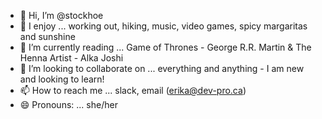- 👋 Hi, I’m @stockhoe
- 👀 I enjoy ... working out, hiking, music, video games, spicy margaritas and sunshine
- 📖 I’m currently reading ... Game of Thrones - George R.R. Martin & The Henna Artist - Alka Joshi
- 💞️ I’m looking to collaborate on ... everything and anything - I am new and looking to learn!
- 📫 How to reach me ... slack, email (erika@dev-pro.ca)
- 😄 Pronouns: ... she/her

<!---
stockhoe/stockhoe is a ✨ special ✨ repository because its `README.md` (this file) appears on your GitHub profile.
You can click the Preview link to take a look at your changes.
--->
